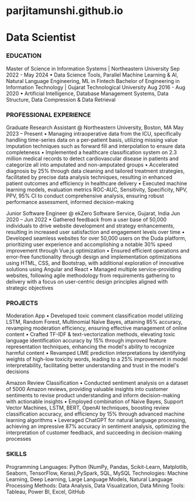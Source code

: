 # parjitamunshi.github.io

# Data Scientist

### EDUCATION
Master of Science in Information Systems | Northeastern University Sep 2022 - May 2024
• Data Science Tools, Parallel Machine Learning & AI, Natural Language Engineering, ML in Fintech
Bachelor of Engineering in Information Technology | Gujarat Technological University Aug 2016 - Aug 2020 
• Artificial Intelligence, Database Management Systems, Data Structure, Data Compression & Data Retrieval

### PROFESSIONAL EXPERIENCE
Graduate Research Assistant @ Northeastern University, Boston, MA May 2023 – Present
• Managing intraoperative data from the ICU, specifically handling time-series data on a per-patient basis, utilizing 
missing value imputation techniques such as forward fill and interpolation to ensure data completeness
• Implemented a healthcare classification system on 2.3 million medical records to detect cardiovascular disease
in patients and categorize all into amputated and non-amputated groups
• Accelerated diagnosis by 25% through data cleaning and tailored treatment strategies, facilitated by precise 
data analysis techniques, resulting in enhanced patient outcomes and efficiency in healthcare delivery
• Executed machine learning models, evaluation metrics ROC-AUC, Sensitivity, Specificity, NPV, PPV, 95% 
CI to conduct comprehensive analysis, ensuring robust performance assessment, informed decision-making

Junior Software Engineer @ ekZero Software Service, Gujarat, India Jun 2020 – Jun 2022
• Gathered feedback from a user base of 50,000 individuals to drive website development and strategy 
enhancements, resulting in increased user satisfaction and engagement levels over time
• Developed seamless websites for over 50,000 users on the Duda platform, prioritizing user experience and 
accomplishing a notable 30% speed improvement through Vue.js optimization
• Ensured efficient operations and error-free functionality through design and implementation optimizations 
using HTML, CSS, and Bootstrap, with additional exploration of innovative solutions using Angular and React
• Managed multiple service-providing websites, following agile methodology from requirements gathering to 
delivery with a focus on user-centric design principles aligned with strategic objectives

### PROJECTS
Moderation App
• Developed toxic comment classification model utilizing LSTM, Random Forest, Multinomial Naïve Bayes, 
attaining 85% accuracy, revamping moderation efficiency, ensuring effective management of online content
• Crafted TF-IDF & text-vectorization methods, elevating toxic language identification accuracy by 15% through 
improved feature representation techniques, enhancing the model's ability to recognize harmful content 
• Revamped LIME prediction interpretations by identifying weights of high-low toxicity words, leading to a 
25% improvement in model interpretability, facilitating better understanding and trust in the model's decisions

Amazon Review Classification 
• Conducted sentiment analysis on a dataset of 5000 Amazon reviews, providing valuable insights into customer 
sentiments to revise product understanding and inform decision-making with actionable insights
• Employed combination of Naive Bayes, Support Vector Machines, LSTM, BERT, OpenAI techniques, 
boosting review classification accuracy, and efficiency by 15% through advanced machine learning algorithms
• Leveraged ChatGPT for natural language processing, achieving an impressive 87% accuracy in sentiment 
analysis, optimizing the interpretation of customer feedback, and succeeding in decision-making processes


### SKILLS 
Programming Languages: Python (NumPy, Pandas, Scikit-Learn, Matplotlib, Seaborn, TensorFlow, Keras),PySpark, SQL, MySQL
Technologies: Machine Learning, Deep Learning, Large Language Models, Natural Language Processing
Methods: Data Analysis, Data Visualization, Data Mining
Tools: Tableau, Power BI, Excel, GitHub
